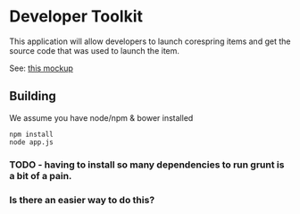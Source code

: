 # Developer Toolkit

This application will allow developers to launch corespring items and get the source code that was used to launch the item.

See: [this mockup](https://www.easel.io/documents/f815298729882407?mode=preview#f815298729882407)


## Building

We assume you have node/npm & bower installed
    
    npm install
    node app.js
    
### TODO - having to install so many dependencies to run grunt is a bit of a pain.
 ### Is there an easier way to do this?
